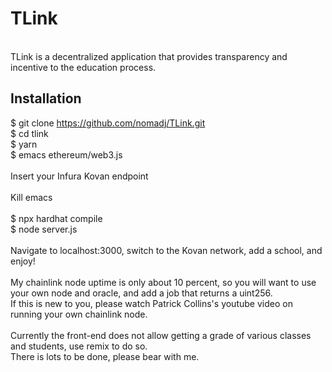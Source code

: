 # TLink
\
TLink is a decentralized application
that provides transparency and
incentive to the education process.

## Installation

$ git clone https://github.com/nomadj/TLink.git \
$ cd tlink \
$ yarn \
$ emacs ethereum/web3.js \
\
Insert your Infura Kovan endpoint \
\
Kill emacs \
\
$ npx hardhat compile \
$ node server.js \
\
Navigate to localhost:3000, switch to the Kovan network, add a school, and enjoy! \
\
My chainlink node uptime is only about 10 percent, so you will want to use your own node and oracle, and add a job that returns a uint256. \
If this is new to you, please watch Patrick Collins's youtube video on running your own chainlink node. \
\
Currently the front-end does not allow getting a grade of various classes and students, use remix to do so. \
There is lots to be done, please bear with me.
